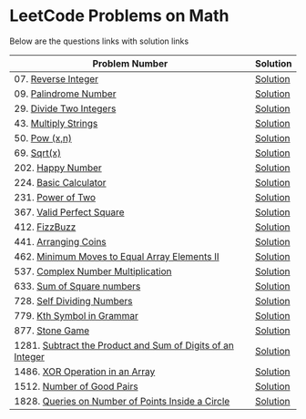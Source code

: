 # LeetCode Problems on Math
Below are the questions links with solution links


|Problem Number|Solution|
|--------------|--------|
|07. [Reverse Integer](https://leetcode.com/problems/reverse-integer)|[Solution](https://github.com/HarshOza36/LeetCode_Problems/blob/main/Math/P07%20-%20reverseInteger.py)|
|09. [Palindrome Number](https://leetcode.com/problems/palindrome-number)|[Solution](https://github.com/HarshOza36/LeetCode_Problems/blob/main/Math/P09%20-%20palindromeNumber.py)|
|29. [Divide Two Integers](https://leetcode.com/problems/divide-two-integers)|[Solution](https://github.com/HarshOza36/LeetCode_Problems/blob/main/Math/P29%20-%20divideTwoIntegers.py)|
|43. [Multiply Strings](https://leetcode.com/problems/multiply-strings)|[Solution](https://github.com/HarshOza36/LeetCode_Problems/blob/main/Math/P43%20-%20MultiplyStrings.py)|
|50. [Pow (x,n)](https://leetcode.com/problems/powx-n)|[Solution](https://github.com/HarshOza36/LeetCode_Problems/blob/main/Math/P50%20-%20Pow(x%2Cn).py)|
|69. [Sqrt(x)](https://leetcode.com/problems/sqrtx)|[Solution](https://github.com/HarshOza36/LeetCode_Problems/blob/main/Math/P69%20-%20sqrt(x).py)|
|202. [Happy Number](https://leetcode.com/problems/happy-number/)|[Solution]()|
|224. [Basic Calculator](https://leetcode.com/problems/basic-calculator/)|[Solution](https://github.com/HarshOza36/LeetCode_Problems/blob/main/Math/P224%20-%20basicCalculator.py)|
|231. [Power of Two](https://leetcode.com/problems/power-of-two)|[Solution](https://github.com/HarshOza36/LeetCode_Problems/blob/main/Math/P231%20-%20powerOfTwo.py)|
|367. [Valid Perfect Square](https://leetcode.com/problems/valid-perfect-square)|[Solution](https://github.com/HarshOza36/LeetCode_Problems/blob/main/Math/P367%20-%20validPerfectSquare.py)|
|412. [FizzBuzz](https://leetcode.com/problems/fizz-buzz)|[Solution](https://github.com/HarshOza36/LeetCode_Problems/blob/main/Math/P412%20-%20fizzBuzz.py)|
|441. [Arranging Coins](https://leetcode.com/problems/arranging-coins)|[Solution](https://github.com/HarshOza36/LeetCode_Problems/blob/main/Math/P441%20-%20arrangingCoins.py)|
|462. [Minimum Moves to Equal Array Elements II](https://leetcode.com/problems/minimum-moves-to-equal-array-elements-ii/)|[Solution](https://github.com/HarshOza36/LeetCode_Problems/blob/main/Math/P462%20-%20minimumMovesToEqualArrayElements_II.py)|
|537. [Complex Number Multiplication](https://leetcode.com/problems/complex-number-multiplication/)|[Solution](https://github.com/HarshOza36/LeetCode_Problems/blob/main/Math/P537%20-%20complexNumberMultiplication.py)|
|633. [Sum of Square numbers](https://leetcode.com/problems/sum-of-square-numbers)|[Solution](https://github.com/HarshOza36/LeetCode_Problems/blob/main/Math/P633%20-%20sumOfSquareNumbers.py)|
|728. [Self Dividing Numbers](https://leetcode.com/problems/self-dividing-numbers/)|[Solution](https://github.com/HarshOza36/LeetCode_Problems/blob/main/Math/P728%20-%20selfDividingNumber.py)|
|779. [Kth Symbol in Grammar](https://leetcode.com/problems/k-th-symbol-in-grammar)|[Solution](https://github.com/HarshOza36/LeetCode_Problems/blob/main/Math/P779%20-%20kthSymbolInGrammar.py)|
|877. [Stone Game](https://leetcode.com/problems/stone-game)|[Solution](https://github.com/HarshOza36/LeetCode_Problems/blob/main/Math/P877%20-%20StoneGame.py)|
|1281. [Subtract the Product and Sum of Digits of an Integer](https://leetcode.com/problems/subtract-the-product-and-sum-of-digits-of-an-integer)|[Solution](https://github.com/HarshOza36/LeetCode_Problems/blob/main/Math/P1281%20-%20subtracttheProductandSumofDigitsofanInteger.py)|
|1486. [XOR Operation in an Array](https://leetcode.com/problems/xor-operation-in-an-array)|[Solution](https://github.com/HarshOza36/LeetCode_Problems/blob/main/Math/P1486%20-%20XORoperationInAnArray.py)|
|1512. [Number of Good Pairs](https://leetcode.com/problems/number-of-good-pairs)|[Solution](https://github.com/HarshOza36/LeetCode_Problems/blob/main/Math/P1512%20-%20numberOfGoodPairs.py)|
|1828. [Queries on Number of Points Inside a Circle](https://leetcode.com/problems/queries-on-number-of-points-inside-a-circle)|[Solution](https://github.com/HarshOza36/LeetCode_Problems/blob/main/Math/P1828%20-%20queriesOnNumberOfPointsInsideCircle.py)|
